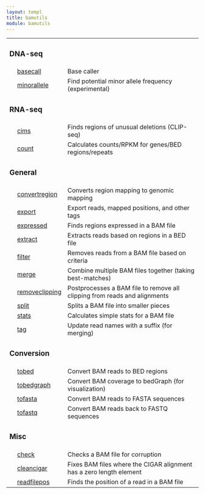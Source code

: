 ```yaml
---
layout: templ
title: bamutils
module: bamutils
---
```

<table cellpadding="4"><tr><td colspan="3"><h3>DNA-seq</h3></td></tr>
<tr><td>&nbsp;</td><td><a href="/modules/bamutils/basecall">basecall</a></td><td>Base caller</td></tr>
<tr><td>&nbsp;</td><td><a href="/modules/bamutils/minorallele">minorallele</a></td><td>Find potential minor allele frequency (experimental)</td></tr>
<tr><td colspan="3"><h3>RNA-seq</h3></td></tr>
<tr><td>&nbsp;</td><td><a href="/modules/bamutils/cims">cims</a></td><td>Finds regions of unusual deletions (CLIP-seq)</td></tr>
<tr><td>&nbsp;</td><td><a href="/modules/bamutils/count">count</a></td><td>Calculates counts/RPKM for genes/BED regions/repeats</td></tr>
<tr><td colspan="3"><h3>General</h3></td></tr>
<tr><td>&nbsp;</td><td><a href="/modules/bamutils/convertregion">convertregion</a></td><td>Converts region mapping to genomic mapping</td></tr>
<tr><td>&nbsp;</td><td><a href="/modules/bamutils/export">export</a></td><td>Export reads, mapped positions, and other tags</td></tr>
<tr><td>&nbsp;</td><td><a href="/modules/bamutils/expressed">expressed</a></td><td>Finds regions expressed in a BAM file</td></tr>
<tr><td>&nbsp;</td><td><a href="/modules/bamutils/extract">extract</a></td><td>Extracts reads based on regions in a BED file</td></tr>
<tr><td>&nbsp;</td><td><a href="/modules/bamutils/filter">filter</a></td><td>Removes reads from a BAM file based on criteria</td></tr>
<tr><td>&nbsp;</td><td><a href="/modules/bamutils/merge">merge</a></td><td>Combine multiple BAM files together (taking best-matches)</td></tr>
<tr><td>&nbsp;</td><td><a href="/modules/bamutils/removeclipping">removeclipping</a></td><td>Postprocesses a BAM file to remove all clipping from reads and alignments</td></tr>
<tr><td>&nbsp;</td><td><a href="/modules/bamutils/split">split</a></td><td>Splits a BAM file into smaller pieces</td></tr>
<tr><td>&nbsp;</td><td><a href="/modules/bamutils/stats">stats</a></td><td>Calculates simple stats for a BAM file</td></tr>
<tr><td>&nbsp;</td><td><a href="/modules/bamutils/tag">tag</a></td><td>Update read names with a suffix (for merging)</td></tr>
<tr><td colspan="3"><h3>Conversion</h3></td></tr>
<tr><td>&nbsp;</td><td><a href="/modules/bamutils/tobed">tobed</a></td><td>Convert BAM reads to BED regions</td></tr>
<tr><td>&nbsp;</td><td><a href="/modules/bamutils/tobedgraph">tobedgraph</a></td><td>Convert BAM coverage to bedGraph (for visualization)</td></tr>
<tr><td>&nbsp;</td><td><a href="/modules/bamutils/tofasta">tofasta</a></td><td>Convert BAM reads to FASTA sequences</td></tr>
<tr><td>&nbsp;</td><td><a href="/modules/bamutils/tofastq">tofastq</a></td><td>Convert BAM reads back to FASTQ sequences</td></tr>
<tr><td colspan="3"><h3>Misc</h3></td></tr>
<tr><td>&nbsp;</td><td><a href="/modules/bamutils/check">check</a></td><td>Checks a BAM file for corruption</td></tr>
<tr><td>&nbsp;</td><td><a href="/modules/bamutils/cleancigar">cleancigar</a></td><td>Fixes BAM files where the CIGAR alignment has a zero length element</td></tr>
<tr><td>&nbsp;</td><td><a href="/modules/bamutils/readfilepos">readfilepos</a></td><td>Finds the position of a read in a BAM file</td></tr>
</table>
